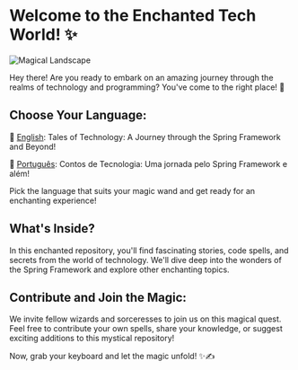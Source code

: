 # Welcome to the Enchanted Tech World! ✨

![Magical Landscape](link_to_image)

Hey there! Are you ready to embark on an amazing journey through the realms of technology and programming? You've come to the right place! 🚀

## Choose Your Language:

🌟 [English](README_en.md): Tales of Technology: A Journey through the Spring Framework and Beyond!

🌟 [Português](README_pt.md): Contos de Tecnologia: Uma jornada pelo Spring Framework e além!

Pick the language that suits your magic wand and get ready for an enchanting experience!

## What's Inside?

In this enchanted repository, you'll find fascinating stories, code spells, and secrets from the world of technology. We'll dive deep into the wonders of the Spring Framework and explore other enchanting topics.

## Contribute and Join the Magic:

We invite fellow wizards and sorceresses to join us on this magical quest. Feel free to contribute your own spells, share your knowledge, or suggest exciting additions to this mystical repository!

Now, grab your keyboard and let the magic unfold! ✨✍️

